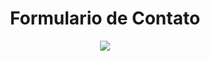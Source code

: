<div align="center">
  <h1>Formulario de Contato</h1> 
  <img src="https://github.com/DevLabatut/formulario_de_contato/assets/134607946/4ac7a0fc-e077-45b9-9e04-b9028dc21544">
</div>

